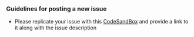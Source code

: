 <!-- Love react-slick? Please consider supporting our collective:
👉  https://opencollective.com/react-slick/donate -->

### Guidelines for posting a new issue

- Please replicate your issue with this [CodeSandBox](https://codesandbox.io/s/ppwkk5l6xx) and provide a link to it along with the issue description
